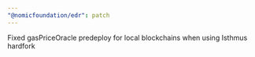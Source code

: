 ```yaml
---
"@nomicfoundation/edr": patch
---
```


Fixed gasPriceOracle predeploy for local blockchains when using Isthmus hardfork
